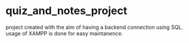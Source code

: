 # quiz_and_notes_project
project created with the aim of having a backend connection using SQL. usage of XAMPP is done for easy maintanence.
